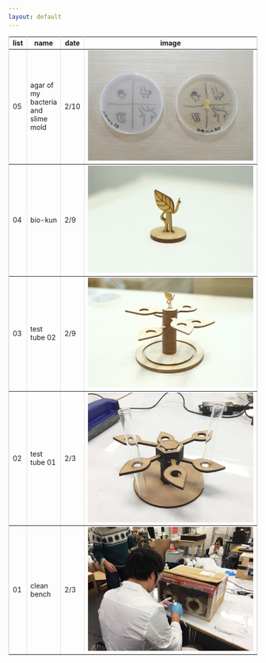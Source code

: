 ```yaml
---
layout: default
---
```




<table  border="1" cellspacing="0" cellpadding="5" bordercolor="#dfdfdf" style="border-collapse: collapse">
  <tr>
    <th>list</th>
    <th>name</th>
    <th>date</th>
    <th width="500px">image</th>
  </tr>
  <tr>
    <td>05</td>
    <td>agar of my bacteria<br> and slime mold</td>
    <td>2/10</td>
    <td><img src="image/agar.JPG" width="500px"></td>
  </tr>
  <tr>
    <td>04</td>
    <td>bio-kun</td>
    <td>2/9</td>
    <td><img src="image/bio-kun.JPG" width="500px"></td>
  </tr>
  <tr>
    <td>03</td>
    <td>test tube 02</td>
    <td>2/9</td>
    <td><img src="image/test_tube_stand_02.JPG" width="500px"></td>
  </tr>
  <tr>
    <td>02</td>
    <td>test tube 01</td>
    <td>2/3</td>
    <td><img src="image/test_tube_stand.JPG" width="500px"></td>
  </tr>
  <tr>
    <td>01</td>
    <td>clean bench</td>
    <td>2/3</td>
    <td><img src="image/clean_bench.JPG" width="500px"></td>
  </tr>
</table>


<!-- 参考

| 左揃え | 中央揃え | 右揃え |
|:---|:---:|---:|
|1 |2 |3 |
|4 |5 |6 |

-->
